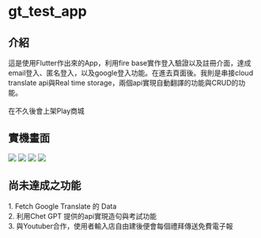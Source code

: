 # gt_test_app
<h2>介紹</h2>
這是使用Flutter作出來的App，利用fire base實作登入驗證以及註冊介面，達成email登入、匿名登入，以及google登入功能。在進去頁面後。我則是串接cloud translate api與Real time storage，兩個api實現自動翻譯的功能與CRUD的功能。<br><br>在不久後會上架Play商城
<h2>實機畫面</h2>
<img src="https://github.com/LeeMoofon0222/gt_test_app/blob/master/ReadMe_Picture/Pic1.png?raw=true">
<img src="https://github.com/LeeMoofon0222/gt_test_app/blob/master/ReadMe_Picture/Pic2.png?raw=true">
<img src="https://github.com/LeeMoofon0222/gt_test_app/blob/master/ReadMe_Picture/Pic3.png?raw=true">
<img src="https://github.com/LeeMoofon0222/gt_test_app/blob/master/ReadMe_Picture/Pic4.png?raw=true">
<h2>尚未達成之功能</h2>
1. Fetch Google Translate 的 Data<br>
2. 利用Chet GPT 提供的api實現造句與考試功能<br>
3. 與Youtuber合作，使用者輸入店自由建後便會每個禮拜傳送免費電子報<br>
